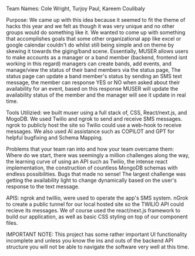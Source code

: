 Team Names: Cole Wright, Turjoy Paul, Kareem Coulibaly

Purpose: We came up with this idea because it seemed to fit the theme of hacks this year and we felt 
as though it was very unique and no other groups would do something like it. We wanted to come up with something that accomplishes goals that some other organizational app like excel or google calendar couldn't do whilst still being simple and on theme by skewing it towards the giging/band scene. Essentially, MUSER allows users to make accounts as a manager or a band member (backend, frontend isnt working in this regard) managers can create bands, add events, and manage/view the status of their band members via the status page, The status page can update a band member's status by sending an SMS text message, the member can response YES or NO when asked about their availability for an event, based on this response MUSER will update the availability status of the member and the manager will see it update in real time.

Tools Utilizied: we built muser using a full stack of, CSS, React/next.js, and MogoDB. We used Twilio and ngrok to send and receive SMS messages. ngrok to publicly host the site so Twilio could use a web-hook to receive messages. We also used AI assistance such as COPILOT and GPT for helpful bugfixing and Schema Mapping.

Problems that your team ran into and how your team overcame them: Where do we start, there was seemingly a million challenges along the way, the learning curve of using an API such as Twilio, the intense react implementation, the construction of countless MongoDB schemas with endless possibilities. Bugs that made no sense! The largest challenge was getting the availability light to change dynamically based on the user's response to the text message.

APIS: ngrok and twillio, were used to operate the app's SMS system. nGrok to create a public tunnel for our local hosted site so the TWILIO API could recieve its messages.
We of course used the react/next.js framework to build our application, as well as basic CSS styling on top of our component files.

IMPORTANT NOTE: This project has some rather important UI functionality incomplete and unless you know the ins and outs of the backend API structure you will not be able to navigate the software very well at this time. 




